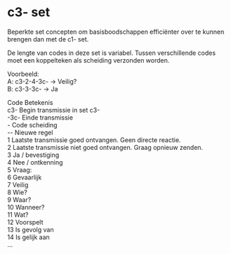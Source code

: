 # c3- set

Beperkte set concepten om basisboodschappen efficiënter over te kunnen brengen dan met de c1- set.

De lengte van codes in deze set is variabel.
Tussen verschillende codes moet een koppelteken als scheiding verzonden worden.

Voorbeeld:  
A: c3-2-4-3c- -> Veilig?  
B: c3-3-3c- -> Ja

Code  Betekenis  
c3-  Begin transmissie in set c3-  
-3c-  Einde transmissie  
\-  Code scheiding  
--  Nieuwe regel  
1  Laatste transmissie goed ontvangen. Geen directe reactie.  
2  Laatste transmissie niet goed ontvangen.  Graag opnieuw zenden.  
3  Ja / bevestiging  
4  Nee / ontkenning  
5  Vraag:  
6  Gevaarlijk  
7  Veilig    
8  Wie?  
9  Waar?  
10  Wanneer?  
11  Wat?  
12  Voorspelt    
13  Is gevolg van  
14  Is gelijk aan  
...  
